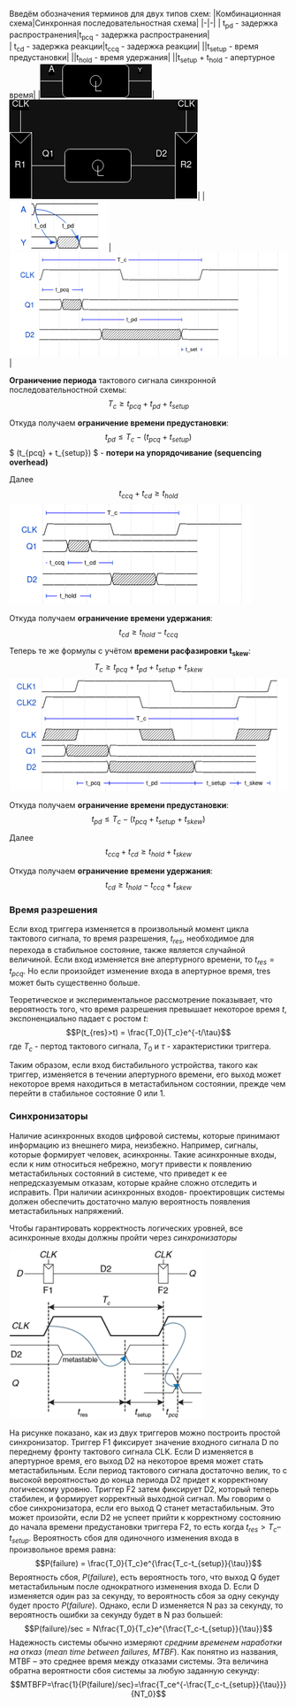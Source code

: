 Введём обозначения терминов для двух типов схем:
|Комбинационная схема|Синхронная последовательностная схема|
|-|-|
| t<sub>pd</sub> - задержка распространения|t<sub>pcq</sub> - задержка распространения|  
| t<sub>cd</sub> - задержка реакции|t<sub>ccq</sub> - задержка реакции|
||t<sub>setup</sub> - время предустановки|
||t<sub>hold</sub> - время удержания|
||t<sub>setup</sub> + t<sub>hold</sub> - апертурное время|
|![](comb%20elem.png)|![](synchronous%20serial%20circuit%20scheme.png)|
|![](comb%20timing.png)|![](synchronous%20serial%20circuit%20timing.png)|

**Ограничение периода** тактового сигнала синхронной последовательностной схемы:
$$ T_c \geq t_{pcq} + t_{pd} + t_{setup} $$

Откуда получаем **ограничение времени предустановки**:
$$ t_{pd} \leq T_c - (t_{pcq} + t_{setup}) $$
$ (t_{pcq} + t_{setup}) $ - **потери на упорядочивание (sequencing overhead)**

Далее
$$ t_{ccq} + t_{cd} \geq t_{hold} $$
![](Minimum%20delay%20to%20limit%20the%20holding%20time.png)

Откуда получаем **ограничение времени удержания**:
$$ t_{cd} \geq t_{hold} - t_{ccq} $$

Теперь те же формулы с учётом **времени расфазировки t<sub>skew</sub>**:
$$ T_c \geq t_{pcq} + t_{pd} + t_{setup} + t_{skew} $$
![](Preset%20time%20with%20skew.png)

Откуда получаем **ограничение времени предустановки**:
$$ t_{pd} \leq T_c - (t_{pcq} + t_{setup} + t_{skew}) $$

Далее
$$ t_{ccq} + t_{cd} \geq t_{hold} + t_{skew} $$

Откуда получаем **ограничение времени удержания**:
$$ t_{cd} \geq t_{hold} - t_{ccq} + t_{skew} $$

### Время разрешения
Если вход триггера изменяется в произвольный момент цикла тактового сигнала, то время разрешения, $t_{res}$, необходимое для перехода в стабильное состояние, также является случайной величиной. Если вход изменяется вне апертурного времени, то $t_{res} = t_{pcq}$. Но если произойдет изменение входа в апертурное время, tres может быть существенно больше.

Теоретическое и экспериментальное рассмотрение показывает, что вероятность того, что время разрешения превышает некоторое время $t$, экспоненциально падает с ростом $t$:
$$P(t_{res}>t) = \frac{T_0}{T_c}e^{-t/\tau}$$
где $T_c$ - пертод тактового сигнала, $T_0$ и $\tau$ - характеристики триггера.

Таким образом, если вход бистабильного устройства, такого как триггер,
изменяется в течении апертурного времени, его выход может некоторое
время находиться в метастабильном состоянии, прежде чем перейти в
стабильное состояние 0 или 1.

### Синхронизаторы
Наличие асинхронных входов цифровой системы, которые принимают информацию из внешнего мира, неизбежно. Например, сигналы, которые формирует человек, асинхронны. Такие асинхронные входы, если к ним относиться небрежно, могут привести к появлению метастабильных состояний в системе, что приведет к ее непредсказуемым отказам, которые крайне сложно отследить и исправить. При наличии асинхронных входов- проектировщик системы должен обеспечить достаточно малую вероятность появления метастабильных напряжений.

Чтобы гарантировать корректность логических уровней, все асинхронные входы должны
пройти через *синхронизаторы*

![](Simple_synchronizer.png)

На рисунке показано, как из двух триггеров можно построить простой синхронизатор. Триггер F1 фиксирует значение входного сигнала D по переднему фронту тактового сигнала CLK. Если D изменяется в апертурное время, его выход D2 на некоторое время может стать
метастабильным. Если период тактового сигнала достаточно велик, то с высокой вероятностью до конца периода D2 придет к корректному логическому уровню. Триггер F2 затем фиксирует D2, который теперь стабилен, и формирует корректный выходной сигнал.
Мы говорим о сбое синхронизатора, если его выход Q станет метастабильным. Это может произойти, если D2 не успеет прийти к корректному состоянию до начала времени предустановки триггера F2, то есть когда $t_{res}>T_c–t_{setup}$. Вероятность сбоя для одиночного изменения входа в произвольное время равна:
$$P(failure) = \frac{T_0}{T_c}e^{\frac{T_c-t_{setup}}{\tau}}$$
Вероятность сбоя, $P(failure)$, есть вероятность того, что выход Q будет метастабильным после однократного изменения входа D. Если D изменяется один раз за секунду, то вероятность сбоя за одну секунду будет просто $P(failure)$. Однако, если D изменяется N раз за секунду, то вероятность ошибки за секунду будет в N раз большей:
$$P(failure)/sec = N\frac{T_0}{T_c}e^{\frac{T_c-t_{setup}}{\tau}}$$
Надежность системы обычно измеряют *средним временем наработки на отказ* (*mean time between failures, MTBF*). Как понятно из названия, MTBF – это среднее время между отказами системы. Эта величина обратна вероятности сбоя системы за любую заданную секунду:
$$MTBFP=\frac{1}{P(failure)/sec}=\frac{T_ce^{-\frac{T_c-t_{setup}}{\tau}}}{NT_0}$$

